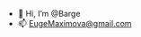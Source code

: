 - 👋 Hi, I’m @Barge
- 📫 EugeMaximova@gmail.com

<!---
Barge/Barge is a ✨ special ✨ repository because its `README.md` (this file) appears on your GitHub profile.
You can click the Preview link to take a look at your changes.
--->
